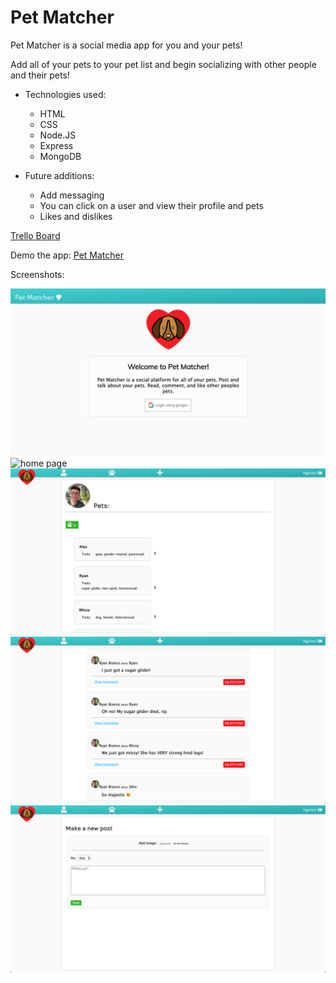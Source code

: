 # Pet Matcher

Pet Matcher is a social media app for you and your pets!

Add all of your pets to your pet list and begin socializing with other people and their pets!

* Technologies used: 
    * HTML
    * CSS
    * Node.JS
    * Express
    * MongoDB

* Future additions:
    * Add messaging
    * You can click on a user and view their profile and pets
    * Likes and dislikes

[Trello Board](https://trello.com/b/jm3l5SHd/project-2-planning)

Demo the app: [Pet Matcher](https://pet-datting-app.herokuapp.com/)

Screenshots:

![landing page](Screenshots/patmatcher1.png)
![home page](Screenshots/petmacther2.png)
![pet's page](Screenshots/petmatcher3.png)
![my posts](Screenshots/petmatcher4.png)
![new post](Screenshots/petmatcher5.png)
